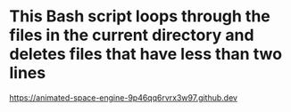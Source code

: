 # This Bash script loops through the files in the current directory and deletes files that have less than two lines
https://animated-space-engine-9p46qq6rvrx3w97.github.dev

